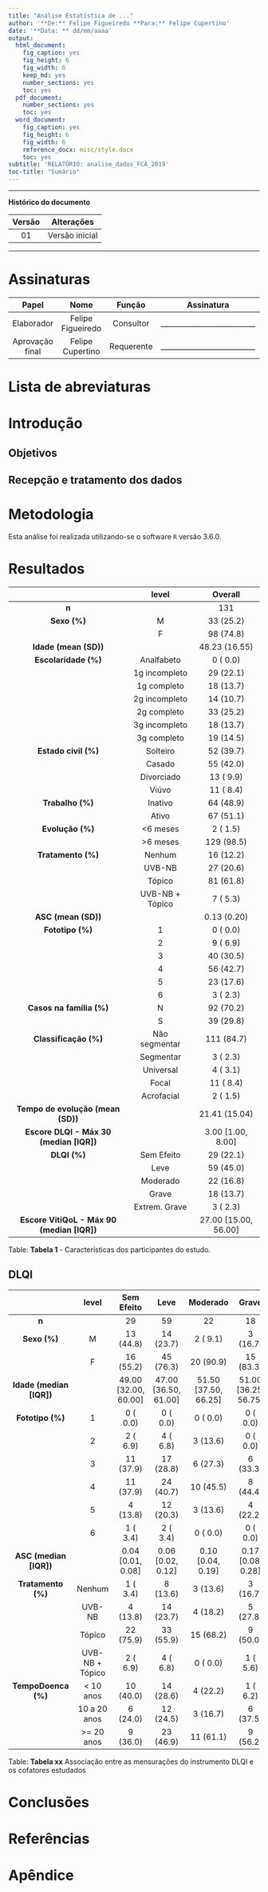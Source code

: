 ```yaml
---
title: "Análise Estatística de ..."
author: '**De:** Felipe Figueiredo **Para:** Felipe Cupertino'
date: '**Data: ** dd/mm/aaaa'
output:
  html_document:
    fig_caption: yes
    fig_height: 6
    fig_width: 6
    keep_md: yes
    number_sections: yes
    toc: yes
  pdf_document:
    number_sections: yes
    toc: yes
  word_document:
    fig_caption: yes
    fig_height: 6
    fig_width: 6
    reference_docx: misc/style.docx
    toc: yes
subtitle: 'RELATÓRIO: analise_dados_FCA_2019'
toc-title: "Sumário"
---
```




---

**Histórico do documento**


| Versão |   Alterações   |
|:------:|:--------------:|
|   01   | Versão inicial |

---

# Assinaturas


|      Papel      |       Nome        |   Função   |         Assinatura         |     Data      |
|:---------------:|:-----------------:|:----------:|:--------------------------:|:-------------:|
|   Elaborador    | Felipe Figueiredo | Consultor  | __________________________ | _____________ |
| Aprovação final | Felipe Cupertino  | Requerente | __________________________ | _____________ |

# Lista de abreviaturas

# Introdução

## Objetivos

## Recepção e tratamento dos dados

# Metodologia

Esta análise foi realizada utilizando-se o software `R` versão 3.6.0.

<!-- The exact confidence intervals (CIs) of binomial proportions were calculated using package `exactci` (version 1.3.3). -->

# Resultados




|                   &nbsp;                   |      level      |       Overall        |
|:------------------------------------------:|:---------------:|:--------------------:|
|                   **n**                    |                 |         131          |
|                **Sexo (%)**                |        M        |      33 (25.2)       |
|                                            |        F        |      98 (74.8)       |
|           **Idade (mean (SD))**            |                 |    48.23 (16.55)     |
|            **Escolaridade (%)**            |   Analfabeto    |       0 ( 0.0)       |
|                                            |  1g incompleto  |      29 (22.1)       |
|                                            |   1g completo   |      18 (13.7)       |
|                                            |  2g incompleto  |      14 (10.7)       |
|                                            |   2g completo   |      33 (25.2)       |
|                                            |  3g incompleto  |      18 (13.7)       |
|                                            |   3g completo   |      19 (14.5)       |
|            **Estado civil (%)**            |    Solteiro     |      52 (39.7)       |
|                                            |     Casado      |      55 (42.0)       |
|                                            |   Divorciado    |      13 ( 9.9)       |
|                                            |      Viúvo      |      11 ( 8.4)       |
|              **Trabalho (%)**              |     Inativo     |      64 (48.9)       |
|                                            |      Ativo      |      67 (51.1)       |
|              **Evolução (%)**              |    <6 meses     |       2 ( 1.5)       |
|                                            |    >6 meses     |      129 (98.5)      |
|             **Tratamento (%)**             |     Nenhum      |      16 (12.2)       |
|                                            |     UVB-NB      |      27 (20.6)       |
|                                            |     Tópico      |      81 (61.8)       |
|                                            | UVB-NB + Tópico |       7 ( 5.3)       |
|            **ASC (mean (SD))**             |                 |     0.13 (0.20)      |
|              **Fototipo (%)**              |        1        |       0 ( 0.0)       |
|                                            |        2        |       9 ( 6.9)       |
|                                            |        3        |      40 (30.5)       |
|                                            |        4        |      56 (42.7)       |
|                                            |        5        |      23 (17.6)       |
|                                            |        6        |       3 ( 2.3)       |
|          **Casos na família (%)**          |        N        |      92 (70.2)       |
|                                            |        S        |      39 (29.8)       |
|           **Classificação (%)**            |  Não segmentar  |      111 (84.7)      |
|                                            |    Segmentar    |       3 ( 2.3)       |
|                                            |    Universal    |       4 ( 3.1)       |
|                                            |      Focal      |      11 ( 8.4)       |
|                                            |   Acrofacial    |       2 ( 1.5)       |
|     **Tempo de evolução (mean (SD))**      |                 |    21.41 (15.04)     |
|  **Escore DLQI - Máx 30 (median [IQR])**   |                 |  3.00 [1.00, 8.00]   |
|                **DLQI (%)**                |   Sem Efeito    |      29 (22.1)       |
|                                            |      Leve       |      59 (45.0)       |
|                                            |    Moderado     |      22 (16.8)       |
|                                            |      Grave      |      18 (13.7)       |
|                                            |  Extrem. Grave  |       3 ( 2.3)       |
| **Escore VitiQoL - Máx 90 (median [IQR])** |                 | 27.00 [15.00, 56.00] |

Table: **Tabela 1** - Características dos participantes do estudo.


## DLQI


|          &nbsp;          |      level      |      Sem Efeito      |         Leve         |       Moderado       |        Grave         |    Extrem. Grave     |   p   |  test   |
|:------------------------:|:---------------:|:--------------------:|:--------------------:|:--------------------:|:--------------------:|:--------------------:|:-----:|:-------:|
|          **n**           |                 |          29          |          59          |          22          |          18          |          3           |       |         |
|       **Sexo (%)**       |        M        |      13 (44.8)       |      14 (23.7)       |       2 ( 9.1)       |       3 (16.7)       |      1 ( 33.3)       | 0.040 |  exact  |
|                          |        F        |      16 (55.2)       |      45 (76.3)       |      20 (90.9)       |      15 (83.3)       |      2 ( 66.7)       |       |         |
| **Idade (median [IQR])** |                 | 49.00 [32.00, 60.00] | 47.00 [36.50, 61.00] | 51.50 [37.50, 66.25] | 51.00 [36.25, 56.75] | 56.00 [55.00, 58.50] | 0.633 | nonnorm |
|     **Fototipo (%)**     |        1        |       0 ( 0.0)       |       0 ( 0.0)       |       0 ( 0.0)       |       0 ( 0.0)       |      0 (  0.0)       |  NA   |  exact  |
|                          |        2        |       2 ( 6.9)       |       4 ( 6.8)       |       3 (13.6)       |       0 ( 0.0)       |      0 (  0.0)       |       |         |
|                          |        3        |      11 (37.9)       |      17 (28.8)       |       6 (27.3)       |       6 (33.3)       |      0 (  0.0)       |       |         |
|                          |        4        |      11 (37.9)       |      24 (40.7)       |      10 (45.5)       |       8 (44.4)       |      3 (100.0)       |       |         |
|                          |        5        |       4 (13.8)       |      12 (20.3)       |       3 (13.6)       |       4 (22.2)       |      0 (  0.0)       |       |         |
|                          |        6        |       1 ( 3.4)       |       2 ( 3.4)       |       0 ( 0.0)       |       0 ( 0.0)       |      0 (  0.0)       |       |         |
|  **ASC (median [IQR])**  |                 |  0.04 [0.01, 0.08]   |  0.06 [0.02, 0.12]   |  0.10 [0.04, 0.19]   |  0.17 [0.08, 0.28]   |  0.04 [0.03, 0.50]   | 0.008 | nonnorm |
|    **Tratamento (%)**    |     Nenhum      |       1 ( 3.4)       |       8 (13.6)       |       3 (13.6)       |       3 (16.7)       |      1 ( 33.3)       |  NA   |  exact  |
|                          |     UVB-NB      |       4 (13.8)       |      14 (23.7)       |       4 (18.2)       |       5 (27.8)       |      0 (  0.0)       |       |         |
|                          |     Tópico      |      22 (75.9)       |      33 (55.9)       |      15 (68.2)       |       9 (50.0)       |      2 ( 66.7)       |       |         |
|                          | UVB-NB + Tópico |       2 ( 6.9)       |       4 ( 6.8)       |       0 ( 0.0)       |       1 ( 5.6)       |      0 (  0.0)       |       |         |
|   **TempoDoenca (%)**    |    < 10 anos    |      10 (40.0)       |      14 (28.6)       |       4 (22.2)       |       1 ( 6.2)       |      0 (  0.0)       | 0.260 |  exact  |
|                          |  10 a 20 anos   |       6 (24.0)       |      12 (24.5)       |       3 (16.7)       |       6 (37.5)       |      0 (  0.0)       |       |         |
|                          |   >= 20 anos    |       9 (36.0)       |      23 (46.9)       |      11 (61.1)       |       9 (56.2)       |      3 (100.0)       |       |         |

Table: **Tabela xx** Associação entre as mensurações do instrumento DLQI e os cofatores estudados

<!-- # Exceções e Desvios do teste -->

# Conclusões


# Referências

# Apêndice

